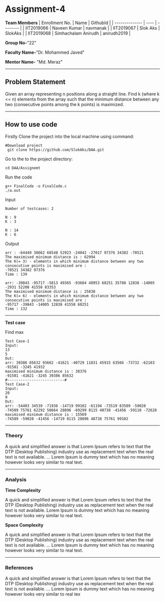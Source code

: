 # Assignment-4

**Team Members**
|   Enrollment No.  |   Name   | GithubId |
|   --------------  |   ----   | -------- |
|    IIT2019066  | Naveen Kumar | navmanak |
|    IIT2019067  |   Slok Aks | SlokAks | 
|    IIT2019068  |   Simhachalam Anirudh | anirudh2019  |

**Group No-**"22"

**Faculty Name-**"Dr. Mohammed Javed"

**Mentor Name-** "Md. Meraz"

---
## Problem Statement
Given an array representing n positions along a straight line. Find k (where k <= n) elements from the array such that the minimum distance between any two (consecutive points among the k points) is maximized.

---
## How to use code
Firstly Clone the project into the local machine using command:
```
#Download project
 git clone https://github.com/SlokAks/DAA.git

```
Go to the to the project directory:
```
cd DAA/Assignemt
```
Run the code
```
g++ FinalCode -o FinalCode.c
./a.out

```
Input
```
Number of testcases: 2

N : 9
K : 3

N : 14
K : 6
```
Output
```
arr : -64449 38662 68548 52923 -24042 -27017 97376 34382 -70521
The maximised minimum distance is : 62994
The K(= 3) - elements in which minimum distance between any two consecutive points is maximised are :                                           
-70521 34382 97376
Time : 139

arr: -39843 -95717 -5813 49365 -93684 48953 68251 35788 12838 -14005 -2931 52208 41558 83353                                                    
The maximised minimum distance is : 25838                                                                                                       
The K(= 6) - elements in which minimum distance between any two consecutive points is maximised are :                                           
-95717 -39843 -14005 12838 41558 68251                                                                                                          
Time : 132 
```
---

**Test case**

Find max
```
Test Case-1
Input:
13
5
Out:
arr: 39386 85632 93662 -41621 -40729 11831 45915 63566 -73732 -62103 -91581 -3245 41932
maximised minimum distance is : 38376
-91581 -41621 -3245 39386 85632
#--------------------------#
Test Case-2
Input:
20
9
Out:
arr: -54403 34539 -71936 -14719 99102 -61194 -73519 83509 -59020 -74589 75761 62292 58664 28896 -69299 8115 48738 -41456 -59110 -72628
maximised minimum distance is : 15569
-74589 -59020 -41456 -14719 8115 28896 48738 75761 99102
```

---

### Theory
A quick and simplified answer is that Lorem Ipsum refers to text that the DTP (Desktop Publishing) industry use as replacement text when the real text is not available. ... Lorem Ipsum is dummy text which has no meaning however looks very similar to real text.

---

### Analysis

**Time Complexity**

A quick and simplified answer is that Lorem Ipsum refers to text that the DTP (Desktop Publishing) industry use as replacement text when the real text is not available. Lorem Ipsum is dummy text which has no meaning however looks very similar to real text.

**Space Complexity**

A quick and simplified answer is that Lorem Ipsum refers to text that the DTP (Desktop Publishing) industry use as replacement text when the real text is not available. ... Lorem Ipsum is dummy text which has no meaning however looks very similar to real text.

---

### References

A quick and simplified answer is that Lorem Ipsum refers to text that the DTP (Desktop Publishing) industry use as replacement text when the real text is not available. ... Lorem Ipsum is dummy text which has no meaning however looks very similar to real tex
